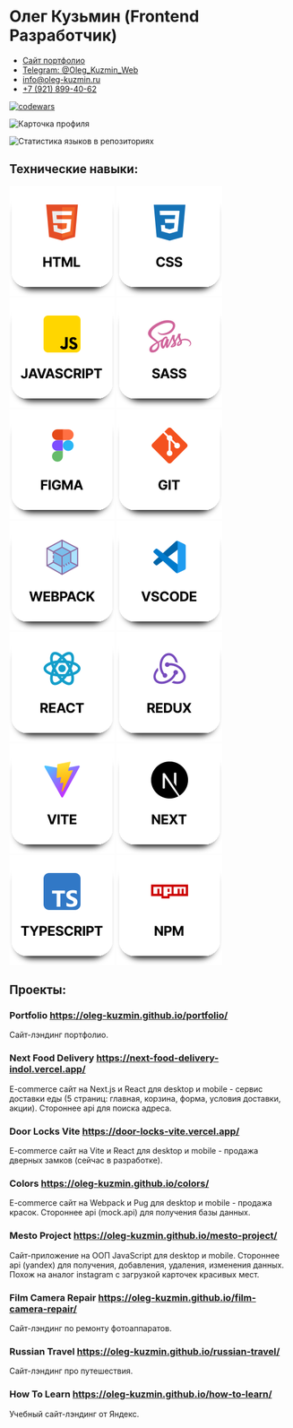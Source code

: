 # Олег Кузьмин (Frontend Разработчик)

- <a href='https://oleg-kuzmin.github.io/portfolio'>Сайт портфолио</a>
- <a href='https://t.me/Oleg_Kuzmin_Web'>Telegram: @Oleg_Kuzmin_Web</a>
- <a href='mailto:info@oleg-kuzmin.ru'>info@oleg-kuzmin.ru</a>
- <a href='tel:+79218994062'>+7 (921) 899-40-62</a>

[![codewars](https://www.codewars.com/users/oleg-kuzmin/badges/small)](https://www.codewars.com/users/oleg-kuzmin)

![Карточка профиля](https://github-profile-summary-cards.vercel.app/api/cards/profile-details?username=oleg-kuzmin&theme=solarized_dark)

![Статистика языков в репозиториях](https://github-profile-summary-cards.vercel.app/api/cards/repos-per-language?username=oleg-kuzmin&theme=solarized_dark)

## Технические навыки:

<div>  
  <img src='./images2/html.svg' alt="Логотип html" />   
  <img src='./images2/css.svg' alt="Логотип css" />  
  <img src='./images2/javascript.svg' alt="Логотип javascript" />  
  <img src='./images2/sass.svg' alt="Логотип sass" />  
  <img src='./images2/figma.svg' alt="Логотип figma" />
  <img src='./images2/git.svg' alt="Логотип git" />
</div>

<div>  
  <img src='./images2/webpack.svg' alt="Логотип webpack" />
  <img src='./images2/vscode.svg' alt="Логотип vscode" />
  <img src='./images2/react.svg' alt="Логотип react" />
  <img src='./images2/redux.svg' alt="Логотип redux" />
  <img src='./images2/vite.svg' alt="Логотип vite" />
  <img src='./images2/next.svg' alt="Логотип next" />
</div>

<div>
  <img src='./images2/typescript.svg' alt="Логотип typescript" />
  <img src='./images2/npm.svg' alt="Логотип npm" />
</div>

## Проекты:

### Portfolio https://oleg-kuzmin.github.io/portfolio/

Сайт-лэндинг портфолио.

### Next Food Delivery https://next-food-delivery-indol.vercel.app/

E-commerce сайт на Next.js и React для desktop и mobile - сервис доставки еды (5 страниц: главная, корзина, форма, условия доставки, акции). Стороннее api для поиска адреса.

### Door Locks Vite https://door-locks-vite.vercel.app/

E-commerce сайт на Vite и React для desktop и mobile - продажа дверных замков (сейчас в разработке).

### Colors https://oleg-kuzmin.github.io/colors/

E-commerce сайт на Webpack и Pug для desktop и mobile - продажа красок. Стороннее api (mock.api) для получения базы данных.

### Mesto Project https://oleg-kuzmin.github.io/mesto-project/

Сайт-приложение на ООП JavaScript для desktop и mobile. Стороннее api (yandex) для получения, добавления, удаления, изменения данных. Похож на аналог instagram с загрузкой карточек красивых мест.

### Film Camera Repair https://oleg-kuzmin.github.io/film-camera-repair/

Сайт-лэндинг по ремонту фотоаппаратов.

### Russian Travel https://oleg-kuzmin.github.io/russian-travel/

Сайт-лэндинг про путешествия.

### How To Learn https://oleg-kuzmin.github.io/how-to-learn/

Учебный сайт-лэндинг от Яндекс.
